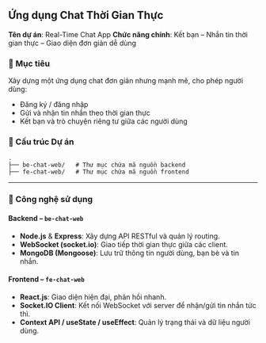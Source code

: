 ## Ứng dụng Chat Thời Gian Thực

**Tên dự án**: Real-Time Chat App
**Chức năng chính**: Kết bạn – Nhắn tin thời gian thực – Giao diện đơn giản dễ dùng

### 🎯 Mục tiêu

Xây dựng một ứng dụng chat đơn giản nhưng mạnh mẽ, cho phép người dùng:

* Đăng ký / đăng nhập
* Gửi và nhận tin nhắn theo thời gian thực
* Kết bạn và trò chuyện riêng tư giữa các người dùng

### 🧱 Cấu trúc Dự án

```
.
├── be-chat-web/   # Thư mục chứa mã nguồn backend
├── fe-chat-web/   # Thư mục chứa mã nguồn frontend
```

---

### 🔧 Công nghệ sử dụng

#### Backend – `be-chat-web`

* **Node.js** & **Express**: Xây dựng API RESTful và quản lý routing.
* **WebSocket (socket.io)**: Giao tiếp thời gian thực giữa các client.
* **MongoDB (Mongoose)**: Lưu trữ thông tin người dùng, bạn bè và tin nhắn.

#### Frontend – `fe-chat-web`

* **React.js**: Giao diện hiện đại, phản hồi nhanh.
* **Socket.IO Client**: Kết nối WebSocket với server để nhận/gửi tin nhắn tức thì.
* **Context API / useState / useEffect**: Quản lý trạng thái và dữ liệu người dùng.

